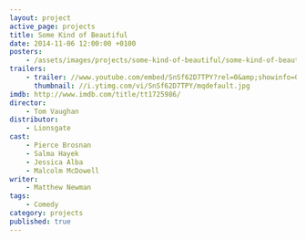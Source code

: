 ```yaml
---
layout: project
active_page: projects
title: Some Kind of Beautiful
date: 2014-11-06 12:00:00 +0100
posters:
    - /assets/images/projects/some-kind-of-beautiful/some-kind-of-beautiful-poster.jpg
trailers:
    - trailer: //www.youtube.com/embed/SnSf62D7TPY?rel=0&amp;showinfo=0
      thumbnail: //i.ytimg.com/vi/SnSf62D7TPY/mqdefault.jpg
imdb: http://www.imdb.com/title/tt1725986/
director:
    - Tom Vaughan
distributor:
    - Lionsgate
cast:
    - Pierce Brosnan
    - Salma Hayek
    - Jessica Alba
    - Malcolm McDowell
writer:
    - Matthew Newman
tags:
    - Comedy
category: projects
published: true
---
```

